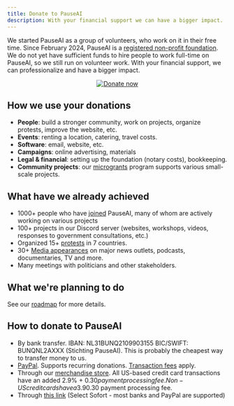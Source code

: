 ```yaml
---
title: Donate to PauseAI
description: With your financial support we can have a bigger impact.
---
```


We started PauseAI as a group of volunteers, who work on it in their free time.
Since February 2024, PauseAI is a [registered non-profit foundation](/legal).
We do not yet have sufficient funds to hire people to work full-time on PauseAI, so we still run on volunteer work.
With your financial support, we can professionalize and have a bigger impact.

<div style="display: flex; justify-content: center;" ><a href="https://www.paypal.com/donate/?hosted_button_id=4TWZXY62EM5VE"><img src="/PayPal.svg" alt="Donate now"/></a></div>

## How we use your donations

- **People**: build a stronger community, work on projects, organize protests, improve the website, etc.
- **Events**: renting a location, catering, travel costs.
- **Software**: email, website, etc.
- **Campaigns**: online advertising, materials
- **Legal & financial**: setting up the foundation (notary costs), bookkeeping.
- **Community projects**: our [microgrants](/microgrants) program supports various small-scale projects.

## What have we already achieved

- 1000+ people who have [joined](/join) PauseAI, many of whom are actively working on various projects
- 100+ projects in our Discord server (websites, workshops, videos, responses to government consultations, etc.)
- Organized 15+ [protests](/protests) in 7 countries.
- 30+ [Media appearances](/press) on major news outlets, podcasts, documentaries, TV and more.
- Many meetings with politicians and other stakeholders.

## What we're planning to do

See our [roadmap](/roadmap) for more details.

## How to donate to PauseAI

- By bank transfer. IBAN: NL31BUNQ2109903155 BIC/SWIFT: BUNQNL2AXXX (Stichting PauseAI). This is probably the cheapest way to transfer money to us.
- [PayPal](https://www.paypal.com/donate/?hosted_button_id=4TWZXY62EM5VE). Supports recurring donations. [Transaction fees](https://www.paypal.com/webapps/mpp/merchant-fees) apply.
- Through our [merchandise store](https://pauseai-shop.fourthwall.com/). All US-based credit card transactions have an added 2.9% + $0.30 payment processing fee. Non-US credit cards have a 3.9% +$0.30 payment processing fee.
- Through [this link](https://bunq.me/pauseai) (Select Sofort - most banks and PayPal are supported)
